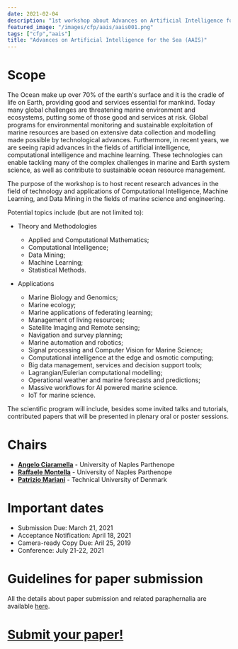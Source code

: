 ```yaml
---
date: 2021-02-04
description: "1st workshop about Advances on Artificial Intelligence for the Sea (AAIS) held in conjuntion with The International Joint Conference on Neural Networks (JCNN) 2021 - Virtual Event - 18-22 July 2021."
featured_image: "/images/cfp/aais/aais001.png"
tags: ["cfp","aais"]
title: "Advances on Artificial Intelligence for the Sea (AAIS)"
---
```


# Scope

The Ocean make up over 70% of the earth's surface and it is the cradle of life on Earth, providing good and services essential for mankind.
Today many global challenges are threatening marine environment and ecosystems, putting some of those good and services at risk.
Global programs for environmental monitoring and sustainable exploitation of marine resources are based on extensive data collection and modelling made possible by technological advances.
Furthermore, in recent years, we are seeing rapid advances in the fields of artificial intelligence, computational intelligence and machine learning.
These technologies can enable tackling many of the complex challenges in marine and Earth system science, as well as contribute to sustainable ocean resource management.

The purpose of the workshop is to host recent research advances in the field of technology and applications of Computational Intelligence, Machine Learning, and Data Mining in the fields of marine science and engineering.
 
Potential topics include (but are not limited to):

* Theory and Methodologies

    - Applied and Computational Mathematics;
    - Computational Intelligence;       
    - Data Mining;
    - Machine Learning;
    - Statistical Methods.

* Applications  
    - Marine Biology and Genomics;
    - Marine ecology; 
    - Marine applications of federating learning;
    - Management of living resources;
    - Satellite Imaging and Remote sensing;
    - Navigation and survey planning; 
    - Marine automation and robotics; 
    - Signal processing and Computer Vision for Marine Science; 
    - Computational intelligence at the edge and osmotic computing;
    - Big data management, services and decision support tools; 
    - Lagrangian/Eulerian computational modelling;
    - Operational weather and marine forecasts and predictions;
    - Massive workflows for AI powered marine science.
    - IoT for marine science.

The scientific program will include, besides some invited talks and tutorials, contributed papers that will be presented in plenary oral or poster sessions.

# Chairs
- **[Angelo Ciaramella](https://sites.google.com/view/ciss-angelociaramella/home)** - University of Naples Parthenope
- **[Raffaele Montella](http://raffaelemontella.it)** - University of Naples Parthenope 
- **[Patrizio Mariani](https://www.dtu.dk/english/service/phonebook/person?id=39819&cpid=&tab=1)** - Technical University of Denmark

# Important dates
- Submission Due: March 21, 2021
- Acceptance Notification: April 18, 2021
- Camera-ready Copy Due: Aril 25, 2019
- Conference: July 21-22, 2021

# Guidelines for paper submission
All the details about paper submission and related paraphernalia are available [here](https://www.ijcnn.org/paper-submission-2021).

# [Submit your paper!](https://ieee-cis.org/conferences/ijcnn2021/upload.php)
